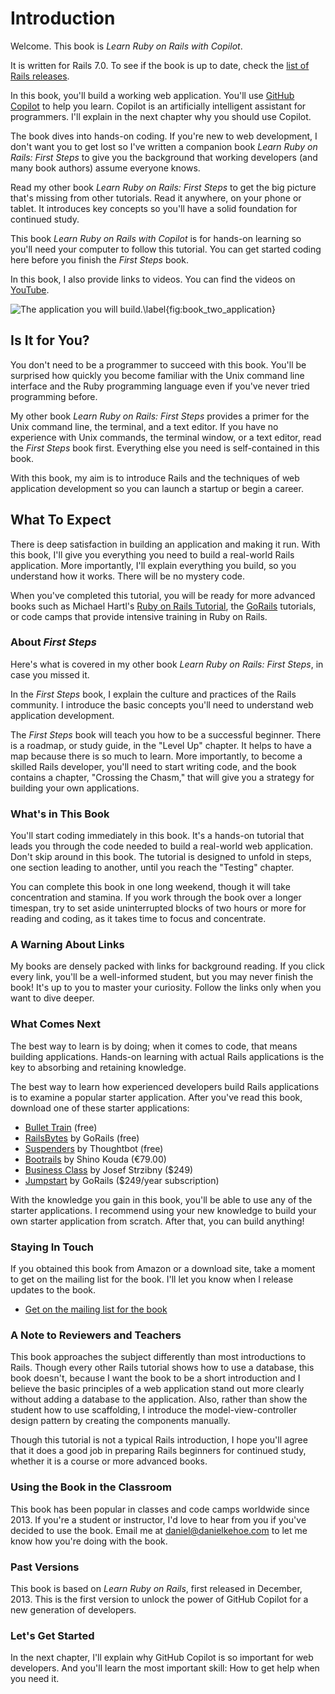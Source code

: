 # Introduction

Welcome. This book is *Learn Ruby on Rails with Copilot*.

It is written for Rails 7.0. To see if the book is up to date, check the [list of Rails releases](https://rubyonrails.org/category/releases).

In this book, you'll build a working web application. You'll use [GitHub Copilot](https://github.com/features/copilot) to help you learn. Copilot is an artificially intelligent assistant for programmers. I'll explain in the next chapter why you should use Copilot.

The book dives into hands-on coding. If you're new to web development, I don't want you to get lost so I've written a companion book *Learn Ruby on Rails: First Steps* to give you the background that working developers (and many book authors) assume everyone knows.

Read my other book *Learn Ruby on Rails: First Steps* to get the big picture that's missing from other tutorials. Read it anywhere, on your phone or tablet. It introduces key concepts so you'll have a solid foundation for continued study.

This book *Learn Ruby on Rails with Copilot* is for hands-on learning so you'll need your computer to follow this tutorial. You can get started coding here before you finish the *First Steps* book.

In this book, I also provide links to videos. You can find the videos on [YouTube](https://www.youtube.com/user/RailsApps).

![The application you will build.\label{fig:book_two_application}](images/figures/learn-rails.png)

## Is It for You?

You don't need to be a programmer to succeed with this book. You'll be surprised how quickly you become familiar with the Unix command line interface and the Ruby programming language even if you've never tried programming before.

My other book *Learn Ruby on Rails: First Steps* provides a primer for the Unix command line, the terminal, and a text editor. If you have no experience with Unix commands, the terminal window, or a text editor, read the *First Steps* book first. Everything else you need is self-contained in this book.

With this book, my aim is to introduce Rails and the techniques of web application development so you can launch a startup or begin a career.

## What To Expect

There is deep satisfaction in building an application and making it run. With this book, I'll give you everything you need to build a real-world Rails application. More importantly, I'll explain everything you build, so you understand how it works. There will be no mystery code.

When you've completed this tutorial, you will be ready for more advanced books such as Michael Hartl's [Ruby on Rails Tutorial](https://www.railstutorial.org/),  the [GoRails](https://gorails.com/) tutorials, or code camps that provide intensive training in Ruby on Rails.

### About *First Steps*

Here's what is covered in my other book *Learn Ruby on Rails: First Steps*, in case you missed it.

In the *First Steps* book, I explain the culture and practices of the Rails community. I introduce the basic concepts you'll need to understand web application development.

The *First Steps* book will teach you how to be a successful beginner. There is a roadmap, or study guide, in the "Level Up" chapter. It helps to have a map because there is so much to learn. More importantly, to become a skilled Rails developer, you'll need to start writing code, and the book contains a chapter, "Crossing the Chasm," that will give you a strategy for building your own applications.

### What's in This Book

You'll start coding immediately in this book. It's a hands-on tutorial that leads you through the code needed to build a real-world web application. Don't skip around in this book. The tutorial is designed to unfold in steps, one section leading to another, until you reach the "Testing" chapter.

You can complete this book in one long weekend, though it will take concentration and stamina. If you work through the book over a longer timespan, try to set aside uninterrupted blocks of two hours or more for reading and coding, as it takes time to focus and concentrate.

### A Warning About Links

My books are densely packed with links for background reading. If you click every link, you'll be a well-informed student, but you may never finish the book! It's up to you to master your curiosity. Follow the links only when you want to dive deeper.

### What Comes Next

The best way to learn is by doing; when it comes to code, that means building applications. Hands-on learning with actual Rails
applications is the key to absorbing and retaining knowledge.

The best way to learn how experienced developers build Rails applications is to examine a popular starter application. After you've read this book, download one of these starter applications:

- [Bullet Train](https://bullettrain.co/) (free)
- [RailsBytes](https://railsbytes.com/) by GoRails (free)
- [Suspenders](https://github.com/thoughtbot/suspenders) by Thoughtbot (free)
- [Bootrails](https://www.bootrails.com/) by Shino Kouda (€79.00)
- [Business Class](https://businessclasskit.com/) by Josef Strzibny ($249)
- [Jumpstart](https://jumpstartrails.com/) by GoRails ($249/year subscription)

With the knowledge you gain in this book, you'll be able to use any of the starter applications. I recommend using your new knowledge to build your own starter application from scratch. After that, you can build anything!

### Staying In Touch

If you obtained this book from Amazon or a download site, take a moment to get on the mailing list for the book. I'll let you know when I release updates to the book.

-   [Get on the mailing list for the book](http://learn-rails.com/mailinglist)

### A Note to Reviewers and Teachers

This book approaches the subject differently than most introductions to Rails. Though every other Rails tutorial shows how to use a database, this book doesn't, because I want the book to be a short introduction and I believe the basic principles of a web application stand out more clearly without adding a database to the application. Also, rather than show the student how to use scaffolding, I introduce the model-view-controller design pattern by creating the components manually. 

Though this tutorial is not a typical Rails introduction, I hope you'll
agree that it does a good job in preparing Rails beginners for continued study, whether it is a course or more advanced books.

### Using the Book in the Classroom

This book has been popular in classes and code camps worldwide since 2013. If you're a student or instructor, I'd love to hear from you if you've decided to use the book. Email me at [daniel@danielkehoe.com](mailto:daniel@danielkehoe.com) to let me know how you're doing with the book.

### Past Versions

This book is based on *Learn Ruby on Rails*, first released in December, 2013. This is the first version to unlock the power of GitHub Copilot for a new generation of developers.

### Let's Get Started

In the next chapter, I'll explain why GitHub Copilot is so important for web developers. And you'll learn the most important skill: How to get help when you need it.
